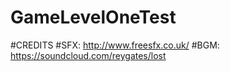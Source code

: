 # GameLevelOneTest

#CREDITS
#SFX: http://www.freesfx.co.uk/
#BGM: https://soundcloud.com/reygates/lost